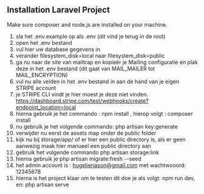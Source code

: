 ## Installation Laravel Project

Make sure composer and node.js are installed on your machine.

1) sla het .env.example op als .env (dit vind je terug in de root)
2) open het .env bestand
3) vul hier uw database gegevens in
4) verander filesystem_disk=local naar filesystem_disk=public
5) ga nu naar de site van mailtrap en kopieër je Mailing configuratie en plak deze in het .env bestand (dit gaat van MAIL_MAILER tot MAIL_ENCRYPTION)
6) vul nu alle velden in het .env bestand in aan de hand van je eigen STRIPE account
7) je STRIPE CLI vindt je hier moest je deze niet vinden. https://dashboard.stripe.com/test/webhooks/create?endpoint_location=local
8) hierna gebruik je het commando : npm install , hierop volgt : composer install
9) nu gebruik je het volgende commando: php artisan key:generate
10) verwijder nu eerst de assets map onder de public folder
11) kijk nu bij storage/app/ of er hier een public directory is, als er geen aanwezig maak hier manueel een public directory aan
12) gebruik het volgende commando php artisan storage:link
13) hierna gebruik je php artisan migrate:fresh --seed
14) het admin account is : hugelierjason@gmail.com met wachtwooord: 12345678
15) hierna is het project klaar om te testen dit doe je als volgt: npm run dev, en: php artisan serve
